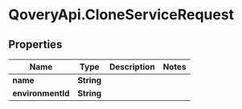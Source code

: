 # QoveryApi.CloneServiceRequest

## Properties

Name | Type | Description | Notes
------------ | ------------- | ------------- | -------------
**name** | **String** |  | 
**environmentId** | **String** |  | 


